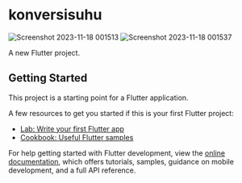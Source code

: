 # konversisuhu


![Screenshot 2023-11-18 001513](https://github.com/rafysp/Pemrograman-Mobile-2023-TI-3E/assets/93295475/507f660a-9065-4384-95be-77429a31cf92)
![Screenshot 2023-11-18 001537](https://github.com/rafysp/Pemrograman-Mobile-2023-TI-3E/assets/93295475/023ce06e-6300-4da4-a33a-16979e2bf04b)

A new Flutter project.

## Getting Started

This project is a starting point for a Flutter application.

A few resources to get you started if this is your first Flutter project:

- [Lab: Write your first Flutter app](https://docs.flutter.dev/get-started/codelab)
- [Cookbook: Useful Flutter samples](https://docs.flutter.dev/cookbook)

For help getting started with Flutter development, view the
[online documentation](https://docs.flutter.dev/), which offers tutorials,
samples, guidance on mobile development, and a full API reference.
